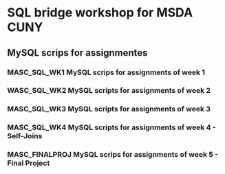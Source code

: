 # SQL bridge workshop for MSDA CUNY
## MySQL scrips for assignmentes
### MASC_SQL_WK1   MySQL scrips for assignments of week 1
### WASC_SQL_WK2   MySQL scripts for assignments of week 2
### MASC_SQL_WK3   MySQL scripts for assignments of week 3
### MASC_SQL_WK4   MySQL scripts for assignments of week 4 - Self-Joins  
### MASC_FINALPROJ  MySQL scrips for assignments of week 5 - Final Project
